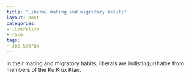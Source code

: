 ```yaml
---
title: "Liberal mating and migratory habits"
layout: post
categories:
- liberalism
- race
tags:
- Joe Sobran
---
```


In their mating and migratory habits, liberals are indistinguishable from members of the Ku Klux Klan.